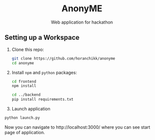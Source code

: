 <div align="center">

# AnonyME

Web application for hackathon

</div>

## Setting up a Workspace

1. Сlone this repo:
   ```bash
   git clone https://github.com/horanchikk/anonyme
   cd anonyme
   ```
2. Install `npm` and `python` packages:

   ```bash
   cd frontend
   npm install

   cd ../backend
   pip install requirements.txt
   ```

3. Launch application

```bash
python launch.py
```

Now you can navigate to http://localhost:3000/ where you can see start page of application.
